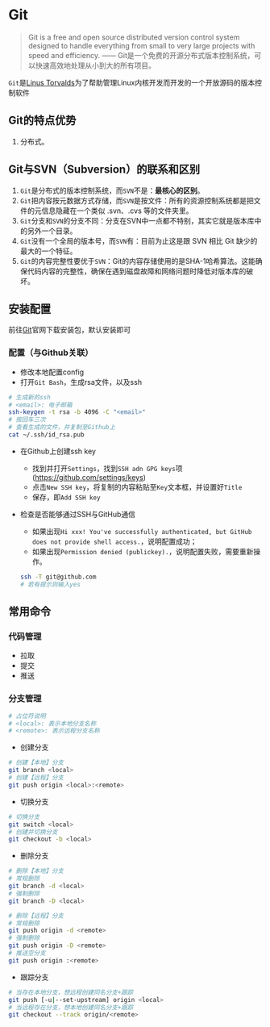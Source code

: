 # Git

> Git is a free and open source distributed version control system designed to handle everything from small to very large projects with speed and efficiency. —— Git是一个免费的开源分布式版本控制系统，可以快速高效地处理从小到大的所有项目。

`Git`是[Linus Torvalds](https://baike.baidu.com/item/林纳斯·本纳第克特·托瓦兹/1034429)为了帮助管理Linux内核开发而开发的一个开放源码的版本控制软件

## Git的特点优势

1. 分布式。

## Git与SVN（Subversion）的联系和区别

1. `Git`是分布式的版本控制系统，而`SVN`不是：**最核心的区别**。
2. `Git`把内容按元数据方式存储，而`SVN`是按文件：所有的资源控制系统都是把文件的元信息隐藏在一个类似 .svn、.cvs 等的文件夹里。
3. `Git`分支和`SVN`的分支不同：分支在SVN中一点都不特别，其实它就是版本库中的另外一个目录。
4. `Git`没有一个全局的版本号，而`SVN`有：目前为止这是跟 SVN 相比 Git 缺少的最大的一个特征。
5. `Git`的内容完整性要优于`SVN`：Git的内容存储使用的是SHA-1哈希算法。这能确保代码内容的完整性，确保在遇到磁盘故障和网络问题时降低对版本库的破坏。

## 安装配置

前往[Git](https://git-scm.com/)官网下载安装包，默认安装即可

### 配置（与Github关联）

- 修改本地配置config
- 打开`Git Bash`，生成rsa文件，以及ssh

```sh
# 生成新的ssh
# <email>: 电子邮箱
ssh-keygen -t rsa -b 4096 -C "<email>"
# 按回车三次
# 查看生成的文件，并复制至Github上
cat ~/.ssh/id_rsa.pub
```

- 在Github上创建ssh key
  - 找到并打开`Settings`，找到`SSH adn GPG keys`项(https://github.com/settings/keys)
  - 点击`New SSH key`，将复制的内容粘贴至`Key`文本框，并设置好`Title`
  - 保存，即`Add SSH key`

- 检查是否能够通过SSH与GitHub通信
  - 如果出现`Hi xxx! You've successfully authenticated, but GitHub does not provide shell access.`，说明配置成功；
  - 如果出现`Permission denied (publickey).`，说明配置失败，需要重新操作。

  ```sh
  ssh -T git@github.com
  # 若有提示则输入yes
  ```

## 常用命令

### 代码管理

- 拉取
- 提交
- 推送

### 分支管理

```sh
# 占位符说明
# <local>: 表示本地分支名称
# <remote>: 表示远程分支名称
```

- 创建分支

```sh
# 创建【本地】分支
git branch <local>
# 创建【远程】分支
git push origin <local>:<remote>
```

- 切换分支

```sh
# 切换分支
git switch <local>
# 创建并切换分支
git checkout -b <local>
```

- 删除分支

```sh
# 删除【本地】分支
# 常规删除
git branch -d <local>
# 强制删除
git branch -D <local>

# 删除【远程】分支
# 常规删除
git push origin -d <remote>
# 强制删除
git push origin -D <remote>
# 推送空分支
git push origin :<remote>

```

- 跟踪分支

```sh
# 当存在本地分支，想远程创建同名分支+跟踪
git push [-u|--set-upstream] origin <local>
# 当远程存在分支，想本地创建同名分支+跟踪
git checkout --track origin/<remote>
```
